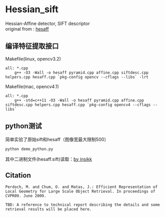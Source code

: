 # Hessian_sift
Hessian-Affine detector, SIFT descriptor  
original from : [hesaff](https://github.com/perdoch/hesaff)


## 编译特征提取接口
Makefile(linux, opencv3.2)
```
all: *.cpp
	g++ -O3 -Wall -o hesaff pyramid.cpp affine.cpp siftdesc.cpp helpers.cpp hesaff.cpp `pkg-config opencv --cflags --libs` -lrt

```
Makefile(mac, opencv4.1)
```
all: *.cpp
	g++ -std=c++11 -O3 -Wall -o hesaff pyramid.cpp affine.cpp siftdesc.cpp helpers.cpp hesaff.cpp `pkg-config opencv4 --cflags --libs`
```

## python测试
简单实验了原始sift和hesaff（图像宽最大限制500）
```
python demo_python.py
```
其中二进制文件(hesaff.sift)读取：[by insikk](https://github.com/perdoch/hesaff/blob/fcd04c9b7d2b7361ec676e1ded228768823eb0b3/util/Batch%20SIFT%20Extractor.ipynb)



## Citation
```
Perdoch, M. and Chum, O. and Matas, J.: Efficient Representation of
Local Geometry for Large Scale Object Retrieval. In proceedings of
CVPR09. June 2009.

TBD: A reference to technical report describing the details and some
retrieval results will be placed here.
```